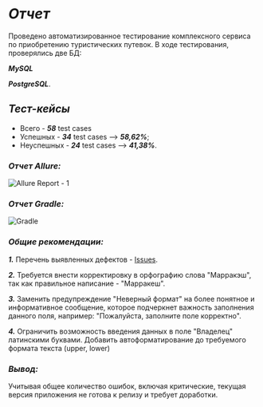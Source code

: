 # ***Отчет***

Проведено автоматизированное тестирование комплексного сервиса по приобретению туристических путевок. В ходе тестирования, проверялись две БД:

***MySQL***  

***PostgreSQL***.

## ***Тест-кейсы***

- Всего - ***58*** test cases
- Успешных - ***34*** test cases --> ***58,62%***;
- Неуспешных - ***24*** test cases --> ***41,38%***.

### ***Отчет Allure:***

![Allure Report - 1](https://github.com/LuNTIK969/DiplomQA/assets/119416858/b6931251-9bf4-4a76-824b-22108119f4cb)

### ***Отчет Gradle:***

![Gradle ](https://github.com/LuNTIK969/DiplomQA/assets/119416858/e1fbc072-9c31-4f70-9791-dbc0cf327086)

### ***Общие рекомендации:***

***1.*** Перечень выявленных дефектов - [Issues](https://github.com/LuNTIK969/DiplomQA/issues).

***2.*** Требуется внести корректировку в орфографию слова "Марракэш", так как правильное написание - "Марракеш".

***3.*** Заменить предупреждение "Неверный формат" на более понятное и информативное сообщение, которое подчеркнет важность заполнения данного поля, например: "Пожалуйста, заполните поле корректно".

***4.*** Ограничить возможность введения данных в поле "Владелец" латинскими буквами. Добавить автоформатирование до требуемого формата текста (upper, lower) 

### ***Вывод:***

Учитывая общее количество ошибок, включая критические, текущая версия приложения не готова к релизу и требует доработки.
